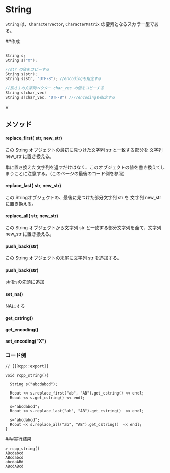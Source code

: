 # String

`String` は、`CharacterVector`, `CharacterMatrix` の要素となるスカラー型である。

##作成
```cpp

String s;
String s("X");

//str の値をコピーする
String s(str);          
String s(str, "UTF-8"); //encodingも指定する

//長さ１の文字列ベクター char_vec の値をコピーする
String s(char_vec) 
String s(char_vec, "UTF-8") ////encodingも指定する
```

V

## メソッド

#### replace_first( str, new_str)

この String オブジェクトの最初に見つけた文字列 str と一致する部分を 文字列 new_str に置き換える。

単に置き換えた文字列を返すだけはなく、このオブジェクトの値を書き換えてしまうことに注意する。（このページの最後のコード例を参照）

#### replace_last( str, new_str) 

この Stringオブジェクトの、最後に見つけた部分文字列 str を 文字列 new_str に置き換える。

#### replace_all( str, new_str) 

この String オブジェクトから文字列 str と一致する部分文字列を全て、文字列 new_str に置き換える。

#### push_back(str)

この String オブジェクトの末尾に文字列 str を追加する。


#### push_back(str)
strをsの先頭に追加

#### set_na()
NAにする

#### get_cstring()

#### get_encoding()

#### set_encoding("X")

### コード例

```
// [[Rcpp::export]]

void rcpp_string(){

  String s("abcdabcd");
  
  Rcout << s.replace_first("ab", "AB").get_cstring() << endl;
  Rcout << s.get_cstring() << endl;
  
  s="abcdabcd";
  Rcout << s.replace_last("ab", "AB").get_cstring()  << endl;
  
  s="abcdabcd";
  Rcout << s.replace_all("ab", "AB").get_cstring()  << endl;
}
```
###実行結果
```
> rcpp_string()
ABcdabcd
ABcdabcd
abcdaABd
ABcdABcd

```
